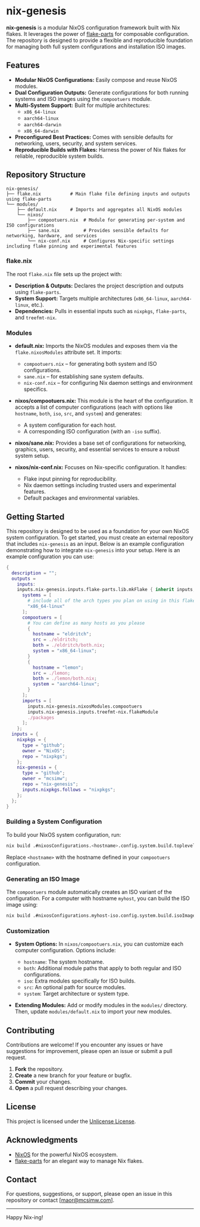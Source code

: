 # nix-genesis

**nix-genesis** is a modular NixOS configuration framework built with Nix flakes. It leverages the power of [flake-parts](https://github.com/hercules-ci/flake-parts) for composable configuration. The repository is designed to provide a flexible and reproducible foundation for managing both full system configurations and installation ISO images.

## Features

- **Modular NixOS Configurations:** Easily compose and reuse NixOS modules.
- **Dual Configuration Outputs:** Generate configurations for both running systems and ISO images using the `compootuers` module.
- **Multi-System Support:** Built for multiple architectures:
  - `x86_64-linux`
  - `aarch64-linux`
  - `aarch64-darwin`
  - `x86_64-darwin`
- **Preconfigured Best Practices:** Comes with sensible defaults for networking, users, security, and system services.
- **Reproducible Builds with Flakes:** Harness the power of Nix flakes for reliable, reproducible system builds.

## Repository Structure

```plaintext
nix-genesis/
├── flake.nix           # Main flake file defining inputs and outputs using flake-parts
└── modules/
    ├── default.nix     # Imports and aggregates all NixOS modules
    └── nixos/
        ├── compootuers.nix  # Module for generating per-system and ISO configurations
        ├── sane.nix         # Provides sensible defaults for networking, hardware, and services
        └── nix-conf.nix     # Configures Nix-specific settings including flake pinning and experimental features
```

### flake.nix

The root `flake.nix` file sets up the project with:

- **Description & Outputs:** Declares the project description and outputs using `flake-parts`.
- **System Support:** Targets multiple architectures (`x86_64-linux`, `aarch64-linux`, etc.).
- **Dependencies:** Pulls in essential inputs such as `nixpkgs`, `flake-parts`, and `treefmt-nix`.

### Modules

- **default.nix:**
  Imports the NixOS modules and exposes them via the `flake.nixosModules` attribute set. It imports:

  - `compootuers.nix` – for generating both system and ISO configurations.
  - `sane.nix` – for establishing sane system defaults.
  - `nix-conf.nix` – for configuring Nix daemon settings and environment specifics.

- **nixos/compootuers.nix:**
  This module is the heart of the configuration. It accepts a list of computer configurations (each with options like `hostname`, `both`, `iso`, `src`, and `system`) and generates:

  - A system configuration for each host.
  - A corresponding ISO configuration (with an `-iso` suffix).

- **nixos/sane.nix:**
  Provides a base set of configurations for networking, graphics, users, security, and essential services to ensure a robust system setup.

- **nixos/nix-conf.nix:**
  Focuses on Nix-specific configuration. It handles:

  - Flake input pinning for reproducibility.
  - Nix daemon settings including trusted users and experimental features.
  - Default packages and environmental variables.

## Getting Started

This repository is designed to be used as a foundation for your own NixOS system configuration. To get started, you must create an external repository that includes `nix-genesis` as an input. Below is an example configuration demonstrating how to integrate `nix-genesis` into your setup. Here is an example configuration you can use:

```nix
{
  description = "";
  outputs =
    inputs:
    inputs.nix-genesis.inputs.flake-parts.lib.mkFlake { inherit inputs; } { 
      systems = [
        # include all of the arch types you plan on using in this flake
        "x86_64-linux"
      ];
      compootuers = [
        # You can define as many hosts as you please
        {
          hostname = "eldritch";
          src = ./eldritch;
          both = ./eldritch/both.nix;
          system = "x86_64-linux";
        }
        {
          hostname = "lemon";
          src = ./lemon;
          both = ./lemon/both.nix;
          system = "aarch64-linux";
        }
      ];
      imports = [
        inputs.nix-genesis.nixosModules.compootuers 
        inputs.nix-genesis.inputs.treefmt-nix.flakeModule 
        ./packages
      ];
    };
  inputs = {
    nixpkgs = {
      type = "github";
      owner = "NixOS";
      repo = "nixpkgs";
    };
    nix-genesis = {
      type = "github";
      owner = "mcsimw";
      repo = "nix-genesis";
      inputs.nixpkgs.follows = "nixpkgs";
    };
  };
}
```

### Building a System Configuration

To build your NixOS system configuration, run:

```bash
nix build .#nixosConfigurations.<hostname>.config.system.build.toplevel
```

Replace `<hostname>` with the hostname defined in your `compootuers` configuration.

### Generating an ISO Image

The `compootuers` module automatically creates an ISO variant of the configuration. For a computer with hostname `myhost`, you can build the ISO image using:

```bash
nix build .#nixosConfigurations.myhost-iso.config.system.build.isoImage
```

### Customization

- **System Options:**
  In `nixos/compootuers.nix`, you can customize each computer configuration. Options include:

  - `hostname`: The system hostname.
  - `both`: Additional module paths that apply to both regular and ISO configurations.
  - `iso`: Extra modules specifically for ISO builds.
  - `src`: An optional path for source modules.
  - `system`: Target architecture or system type.

- **Extending Modules:**
  Add or modify modules in the `modules/` directory. Then, update `modules/default.nix` to import your new modules.

## Contributing

Contributions are welcome! If you encounter any issues or have suggestions for improvement, please open an issue or submit a pull request.

1. **Fork** the repository.
2. **Create** a new branch for your feature or bugfix.
3. **Commit** your changes.
4. **Open** a pull request describing your changes.

## License

This project is licensed under the [Unlicense License](LICENSE).

## Acknowledgments

- [NixOS](https://nixos.org) for the powerful NixOS ecosystem.
- [flake-parts](https://github.com/hercules-ci/flake-parts) for an elegant way to manage Nix flakes.

## Contact

For questions, suggestions, or support, please open an issue in this repository or contact [[maor@mcsimw.com](mailto\:maor@mcsimw.com)].

---

Happy Nix-ing!


